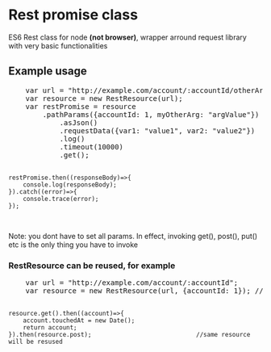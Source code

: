 <h1>Rest promise class</h1>
<p>ES6 Rest class for node <strong>(not browser)</strong>, wrapper arround request library with very basic functionalities</p>
<h2>Example usage</h2>
<pre>
	var url = "http://example.com/account/:accountId/otherArg/:myOtherArg";
	var resource = new RestResource(url);
	var restPromise = resource
		.pathParams({accountId: 1, myOtherArg: "argValue"})	//params that will be replaced in url insted of placeholders
			.asJson() 										//data will be sent and interpreted as json
			.requestData({var1: "value1", var2: "value2"}) 	//data that will be sent in query string or body, depending of method
			.log()											//request will be logged to console
			.timeout(10000) 								//requst will be timed out after 10 seconds (10.000 ms)
			.get();											//performs get method can be one of, .get(), post(), put(), delete() 

	restPromise.then((responseBody)=>{
		console.log(responseBody);
	}).catch((error)=>{
		console.trace(error);
	});
</pre>
<p>Note: you dont have to set all params. In effect, invoking get(), post(), put() etc is the only thing you have to invoke</p>
<h3>RestResource can be reused, for example</h3>
<pre>
	var url = "http://example.com/account/:accountId";
	var resource = new RestResource(url, {accountId: 1}); //path params initialized immidiately

	resource.get().then((account)=>{
		account.touchedAt = new Date();
		return account;
	}).then(resource.post); 							//same resource will be resused

</pre>